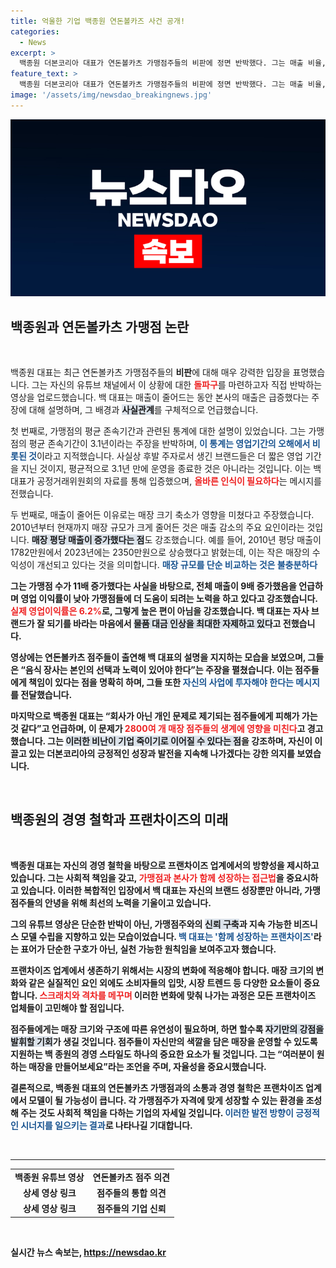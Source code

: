 ```yaml
---
title: 억울한 기업 백종원 연돈볼카즈 사건 공개!
categories:
  - News
excerpt: >
  백종원 더본코리아 대표가 연돈볼카츠 가맹점주들의 비판에 정면 반박했다. 그는 매출 비율, 존속기간, 그리고 평당 매출 증가를 강조하며, 점주들에게 정확한 사실을 전달하고 싶다고 밝혔다.
feature_text: >
  백종원 더본코리아 대표가 연돈볼카츠 가맹점주들의 비판에 정면 반박했다. 그는 매출 비율, 존속기간, 그리고 평당 매출 증가를 강조하며, 점주들에게 정확한 사실을 전달하고 싶다고 밝혔다.
image: '/assets/img/newsdao_breakingnews.jpg'
---
```


<p><img src="/assets/img/newsdao_breakingnews.jpg" alt="flaretime 속보" /></p>

<h2 data-ke-size="size26">백종원과 연돈볼카츠 가맹점 논란</h2>

<p data-ke-size="size16">&nbsp;</p>

<p>백종원 대표는 최근 연돈볼카츠 가맹점주들의 <b>비판</b>에 대해 매우 강력한 입장을 표명했습니다. 그는 자신의 유튜브 채널에서 이 상황에 대한 <b><span style="color: #ee2323;">돌파구</span></b>를 마련하고자 직접 반박하는 영상을 업로드했습니다. 백 대표는 매출이 줄어드는 동안 본사의 매출은 급증했다는 주장에 대해 설명하며, 그 배경과 <b><span style="background-color: #21538527;">사실관계</span></b>를 구체적으로 언급했습니다. </p>

<p>첫 번째로, 가맹점의 평균 존속기간과 관련된 통계에 대한 설명이 있었습니다. 그는 가맹점의 평균 존속기간이 3.1년이라는 주장을 반박하며, <b><span style="color: #1a5490;">이 통계는 영업기간의 오해에서 비롯된 것</span></b>이라고 지적했습니다. 사실상 후발 주자로서 생긴 브랜드들은 더 짧은 영업 기간을 지닌 것이지, 평균적으로 3.1년 만에 운영을 종료한 것은 아니라는 것입니다. 이는 백 대표가 공정거래위원회의 자료를 통해 입증했으며, <b><span style="color: #ee2323;">올바른 인식이 필요하다</span></b>는 메시지를 전했습니다.</p>

<p>두 번째로, 매출이 줄어든 이유로는 매장 크기 축소가 영향을 미쳤다고 주장했습니다. 2010년부터 현재까지 매장 규모가 크게 줄어든 것은 매출 감소의 주요 요인이라는 것입니다. <b><span style="background-color: #21538527;">매장 평당 매출이 증가했다는 점</span></b>도 강조했습니다. 예를 들어, 2010년 평당 매출이 1782만원에서 2023년에는 2350만원으로 상승했다고 밝혔는데, 이는 작은 매장의 수익성이 개선되고 있다는 것을 의미합니다. <b><span style="color: #1a5490;">매장 규모를 단순 비교하는 것은 불충분하다</span></b는 그의 설명이었습니다.</p>

<p>그는 가맹점 수가 11배 증가했다는 사실을 바탕으로, 전체 매출이 9배 증가했음을 언급하며 영업 이익률이 낮아 가맹점들에 더 도움이 되려는 노력을 하고 있다고 강조했습니다. <b><span style="color: #ee2323;">실제 영업이익률은 6.2%</span></b>로, 그렇게 높은 편이 아님을 강조했습니다. 백 대표는 자사 브랜드가 잘 되기를 바라는 마음에서 <b><span style="background-color: #21538527;">물품 대금 인상을 최대한 자제하고 있다</span></b>고 전했습니다.</p>

<p>영상에는 연돈볼카츠 점주들이 출연해 백 대표의 설명을 지지하는 모습을 보였으며, 그들은 “음식 장사는 본인의 선택과 노력이 있어야 한다”는 주장을 펼쳤습니다. 이는 점주들에게 책임이 있다는 점을 명확히 하며, 그들 또한 <b><span style="color: #1a5490;">자신의 사업에 투자해야 한다는 메시지</span></b>를 전달했습니다.</p>

<p>마지막으로 백종원 대표는 “회사가 아닌 개인 문제로 제기되는 점주들에게 피해가 가는 것 같다”고 언급하며, 이 문제가 <b><span style="color: #ee2323;">2800여 개 매장 점주들의 생계에 영향을 미친다</span></b>고 경고했습니다. 그는 <b><span style="background-color: #21538527;">이러한 비난이 기업 죽이기로 이어질 수 있다는 점</span></b>을 강조하며, 자신이 이끌고 있는 더본코리아의 긍정적인 성장과 발전을 지속해 나가겠다는 강한 의지를 보였습니다.</p>

<p data-ke-size="size16">&nbsp;</p>

<h2 data-ke-size="size26">백종원의 경영 철학과 프랜차이즈의 미래</h2>

<p data-ke-size="size16">&nbsp;</p>

<p>백종원 대표는 자신의 <b>경영 철학</b>을 바탕으로 프랜차이즈 업계에서의 방향성을 제시하고 있습니다. 그는 사회적 책임을 갖고, <b><span style="color: #ee2323;">가맹점과 본사가 함께 성장하는 접근법</span></b>을 중요시하고 있습니다. 이러한 복합적인 입장에서 백 대표는 자신의 브랜드 성장뿐만 아니라, 가맹점주들의 안녕을 위해 최선의 노력을 기울이고 있습니다.</p>

<p>그의 유튜브 영상은 단순한 반박이 아닌, 가맹점주와의 <b><span style="background-color: #21538527;">신뢰 구축</span></b>과 지속 가능한 비즈니스 모델 수립을 지향하고 있는 모습이었습니다. <b><span style="color: #1a5490;">백 대표는 '함께 성장하는 프랜차이즈'</span></b>라는 표어가 단순한 구호가 아닌, 실천 가능한 원칙임을 보여주고자 했습니다.</p>

<p>프랜차이즈 업계에서 생존하기 위해서는 <b>시장의 변화</b>에 적응해야 합니다. 매장 크기의 변화와 같은 실질적인 요인 외에도 소비자들의 입맛, 시장 트렌드 등 다양한 요소들이 중요합니다. <b><span style="color: #ee2323;">스크래치와 격차를 메꾸며</span></b> 이러한 변화에 맞춰 나가는 과정은 모든 프랜차이즈 업체들이 고민해야 할 점입니다.</p>

<p>점주들에게는 매장 크기와 구조에 따른 유연성이 필요하며, 하면 할수록 <b><span style="background-color: #21538527;">자기만의 강점을 발휘할 기회</span></b>가 생길 것입니다. 점주들이 자신만의 색깔을 담은 매장을 운영할 수 있도록 지원하는 백 종원의 경영 스타일도 하나의 중요한 요소가 될 것입니다. 그는 “여러분이 원하는 매장을 만들어보세요”라는 조언을 주며, 자율성을 중요시했습니다.</p>

<p>결론적으로, 백종원 대표의 연돈볼카츠 가맹점과의 소통과 경영 철학은 프랜차이즈 업계에서 <b>모델</b>이 될 가능성이 큽니다. 각 가맹점주가 자격에 맞게 성장할 수 있는 환경을 조성해 주는 것도 사회적 책임을 다하는 기업의 자세일 것입니다. <b><span style="color: #1a5490;">이러한 발전 방향이 긍정적인 시너지를 일으키는 결과</span></b>로 나타나길 기대합니다.</p>

<p data-ke-size="size16">&nbsp;</p>

<table style="width: 100%; border-collapse: collapse;">
<tr>
<td style="text-align: center; height: 17px;"><b>백종원 유튜브 영상</b></td>
<td style="text-align: center; height: 17px;"><b>연돈볼카츠 점주 의견</b></td>
</tr>
<tr>
<td style="text-align: center; height: 17px;"><b>상세 영상 링크</b></td>
<td style="text-align: center; height: 17px;"><b>점주들의 통합 의견</b></td>
</tr>
<hr>
<tr>
<td style="text-align: center; height: 17px;"><b>상세 영상 링크</b></td>
<td style="text-align: center; height: 17px;"><b>점주들의 기업 신뢰</b></td>
</tr>
</table>

<p data-ke-size="size16">&nbsp;</p>
실시간 뉴스 속보는, <a href="https://newsdao.kr" rel="dofollow">https://newsdao.kr</a>


